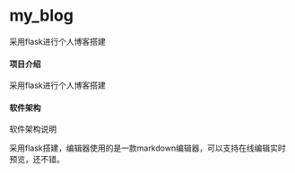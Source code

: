 
# my_blog
采用flask进行个人博客搭建


#### 项目介绍
采用flask进行个人博客搭建

#### 软件架构
软件架构说明

采用flask搭建，编辑器使用的是一款markdown编辑器，可以支持在线编辑实时预览，还不错。
